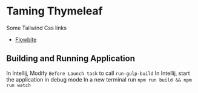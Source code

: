 # Taming Thymeleaf

Some Tailwind Css links
- [Flowbite](https://flowbite.com/docs/components/buttons/)

## Building and Running Application

In Intellij, Modify `Before Launch task` to call `run-gulp-build`
In Intellij, start the application in debug mode
In a new terminal run `npm run build && npm run watch `
